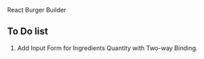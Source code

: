 React Burger Builder


To Do list
- 
1. Add Input Form for Ingredients Quantity with Two-way Binding.
